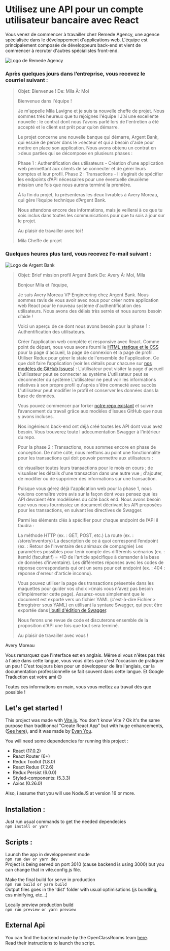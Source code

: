 # Utilisez une API pour un compte utilisateur bancaire avec React

Vous venez de commencer à travailler chez Remede Agency, une agence spécialisée dans le développement d'applications web. L'équipe est principalement composée de développeurs back-end et vient de commencer à recruter d'autres spécialistes front-end.

<img src="https://user.oc-static.com/upload/2020/08/14/15974097192929_image1.png" alt="Logo de Remede Agency">

### Après quelques jours dans l’entreprise, vous recevez le courriel suivant :

> Objet: Bienvenue !
> De: Mila
> À: Moi
>
> Bienvenue dans l'équipe !
>
> Je m'appelle Mila Lavigne et je suis ta nouvelle cheffe de projet. Nous sommes très heureux que tu rejoignes l'équipe ! J’ai une excellente nouvelle : le contrat dont nous t’avons parlé lors de l'entretien a été accepté et le client est prêt pour qu’on démarre.
>
> Le projet concerne une nouvelle banque qui démarre, Argent Bank, qui essaie de percer dans le >secteur et qui a besoin d'aide pour mettre en place son application. Nous avons obtenu un contrat en >deux parties qui se décompose en plusieurs phases :
>
> Phase 1 : Authentification des utilisateurs - Création d'une application web permettant aux clients de se connecter et de gérer leurs comptes et leur profil.
> Phase 2 : Transactions - Il s’agirait de spécifier les endpoints d’API nécessaires pour une éventuelle deuxième mission une fois que nous aurons terminé la première.
>
> À la fin du projet, tu présenteras les deux livrables à Avery Moreau, qui gère l’équipe technique d’Argent Bank.
>
> Nous attendons encore des informations, mais je veillerai à ce que tu sois inclus dans toutes les communications pour que tu sois à jour sur le projet.
>
> Au plaisir de travailler avec toi !
>
> Mila
> Cheffe de projet

### Quelques heures plus tard, vous recevez l’e-mail suivant :

<img src="https://user.oc-static.com/upload/2020/08/14/1597410191519_image2.png" alt="Logo de Argent Bank">

> Objet: Brief mission profil Argent Bank
> De: Avery
> À: Moi, Mila
>
> Bonjour Mila et l’équipe,
>
> Je suis Avery Moreau VP Engineering chez Argent Bank. Nous sommes ravis de vous avoir avec nous pour créer notre application web React pour le nouveau système d'authentification des utilisateurs. Nous avons des délais très serrés et nous aurons besoin d’aide !
>
> Voici un aperçu de ce dont nous avons besoin pour la phase 1 : Authentification des utilisateurs.
>
> Créer l’application web complète et responsive avec React. Comme point de départ, nous vous avons fourni le [HTML statique et le CSS](https://github.com/OpenClassrooms-Student-Center/Project-10-Bank-API/tree/master/designs) pour la page d'accueil, la page de connexion et la page de profil.
> Utiliser Redux pour gérer le state de l'ensemble de l'application.
> Ce que doit faire l’application (voir les détails pour chacune sur [nos modèles de GitHub Issues](https://github.com/OpenClassrooms-Student-Center/Project-10-Bank-API/tree/master/.github/ISSUE_TEMPLATE)) :
> L'utilisateur peut visiter la page d'accueil
> L'utilisateur peut se connecter au système
> L'utilisateur peut se déconnecter du système
> L'utilisateur ne peut voir les informations relatives à son propre profil qu'après s'être connecté avec succès
> L'utilisateur peut modifier le profil et conserver les données dans la base de données.
>
> Vous pouvez commencer par forker [notre repo existant](https://github.com/OpenClassrooms-Student-Center/Project-10-Bank-API) et suivre l’avancement du travail grâce aux modèles d’Issues GitHub que nous y avons incluses.
>
> Nos ingénieurs back-end ont déjà créé toutes les API dont vous avez besoin. Vous trouverez toute l adocumentation Swagger à l'intérieur du repo.
>
> Pour la phase 2 : Transactions, nous sommes encore en phase de conception. De notre côté, nous mettons au point une fonctionnalité pour les transactions qui doit pouvoir permettre aux utilisateurs :
>
> de visualiser toutes leurs transactions pour le mois en cours ;
> de visualiser les détails d'une transaction dans une autre vue ;
> d'ajouter, de modifier ou de supprimer des informations sur une transaction.
>
> Puisque vous gérez déjà l'application web pour la phase 1, nous voulons connaître votre avis sur la façon dont vous pensez que les API devraient être modélisées du côté back end. Nous avons besoin que vous nous fournissiez un document décrivant les API proposées pour les transactions, en suivant les directives de Swagger.
>
> Parmi les éléments clés à spécifier pour chaque endpoint de l’API il faudra :
>
> La méthode HTTP (ex. : GET, POST, etc.)
> La route (ex. : /store/inventory)
> La description de ce à quoi correspond l’endpoint (ex. : Retour de l'inventaire des animaux de compagnie)
> Les paramètres possibles pour tenir compte des différents scénarios (ex. : itemId (facultatif) = >ID de l'article spécifique à demander à la base de données d'inventaire).
> Les différentes réponses avec les codes de réponse correspondants qui ont un sens pour cet endpoint (ex. : 404 : réponse d'erreur d'article inconnu).
>
> Vous pouvez utiliser la page des transactions présentée dans les maquettes pour guider vos choix >(mais vous n'avez pas besoin d'implémenter cette page). Assurez-vous simplement que le document est exporté vers un fichier YAML (c'est-à-dire Fichier > Enregistrer sous YAML) en utilisant la syntaxe Swagger, qui peut être exportée dans [l'outil d'édition de Swagger](https://editor.swagger.io/).
>
> Nous ferons une revue de code et discuterons ensemble de la proposition d'API une fois que tout sera terminé.
>
> Au plaisir de travailler avec vous !

Avery Moreau

Vous remarquez que l'interface est en anglais. Même si vous n'êtes pas très à l'aise dans cette langue, vous vous dites que c'est l'occasion de pratiquer un peu ! C'est toujours bien pour un développeur de lire l'anglais, car la documentation professionnelle se fait souvent dans cette langue. Et Google Traduction est votre ami 😉

Toutes ces informations en main, vous vous mettez au travail dès que possible !

## Let's get started !

This project was made with [Vite.js](https://vitejs.dev/). You don't know Vite ? Ok it's the same purpose than traditionnal "Create React App" but with huge enhancements, ([See here](https://medium.com/codex/you-should-choose-vite-over-cra-for-react-apps-heres-why-47e2e7381d13)), and it was made by [Evan You](https://evanyou.me/).

You will need some dependencies for running this project :

-   React (17.0.2)
-   React Router (6+)
-   Redux Toolkit (1.8.0)
-   React Redux (7.2.6)
-   Redux Persist (6.0.0)
-   Styled-components: (5.3.3)
-   Axios (0.26.0)

Also, i assume that you will use NodeJS at version 16 or more.

## Installation :

Just run usual commands to get the needed dependecies  
`npm install or yarn`

## Scripts :

Launch the app in developpement mode  
`npm run dev or yarn dev`  
Project is being served on port 3010 (cause backend is using 3000) but you can change that in vite.config.js file.

Make the final build for serve in production  
`npm run build or yarn build`  
Output files goes in the 'dist' folder with usual optimisations (js bundling, css minifying, etc...)

Locally preview production build  
`npm run preview or yarn preview`

## External Api

You can find the backend made by the OpenClassRooms team [here](https://github.com/OpenClassrooms-Student-Center/Project-10-Bank-API).  
Read their instructions to launch the script.
